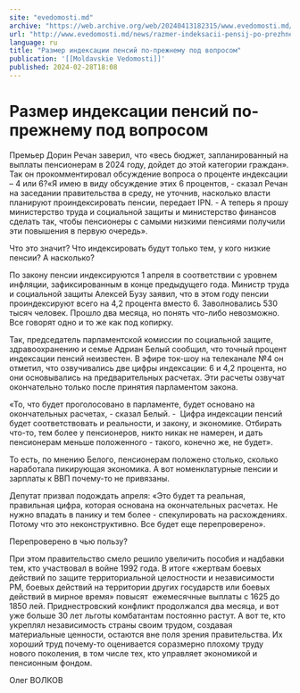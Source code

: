 ```yaml
---
site: "evedomosti.md"
archive: "https://web.archive.org/web/20240413182315/www.evedomosti.md/news/razmer-indeksacii-pensij-po-prezhnemu-pod-voprosom"
url: "http://www.evedomosti.md/news/razmer-indeksacii-pensij-po-prezhnemu-pod-voprosom"
language: ru
title: "Размер индексации пенсий по-прежнему под вопросом"
publication: '[[Moldavskie Vedomosti]]'
published: 2024-02-28T18:08
---
```


# Размер индексации пенсий по-прежнему под вопросом

Премьер Дорин Речан заверил, что «весь бюджет, запланированный на выплаты пенсионерам в 2024 году, дойдет до этой категории граждан». Так он прокомментировал обсуждение вопроса о проценте индексации – 4 или 6?«Я имею в виду обсуждение этих 6 процентов, - сказал Речан на заседании правительства в среду, не уточнив, насколько власти планируют проиндексировать пенсии, передает IPN. - А теперь я прошу министерство труда и социальной защиты и министерство финансов сделать так, чтобы пенсионеры с самыми низкими пенсиями получили эти повышения в первую очередь».

Что это значит? Что индексировать будут только тем, у кого низкие пенсии? А насколько?

По закону пенсии индексируются 1 апреля в соответствии с уровнем инфляции, зафиксированным в конце предыдущего года. Министр труда и социальной защиты Алексей Бузу заявил, что в этом году пенсии проиндексируют всего на 4,2 процента вместо 6. Заволновались 530 тысяч человек. Прошло два месяца, но понять что-либо невозможно. Все говорят одно и то же как под копирку.

Так, председатель парламентской комиссии по социальной защите, здравоохранению и семье Адриан Белый сообщил, что точный процент индексации пенсий неизвестен. В эфире ток-шоу на телеканале №4 он отметил, что озвучивались две цифры индексации: 6 и 4,2 процента, но они основывались на предварительных расчетах. Эти расчеты озвучат окончательно только после принятия парламентом закона.

«То, что будет проголосовано в парламенте, будет основано на окончательных расчетах, - сказал Белый. -  Цифра индексации пенсий будет соответствовать и реальности, и закону, и экономике. Отбирать что-то, тем более у пенсионеров, никто никак не намерен, и дать пенсионерам меньше положенного - такого, конечно же, не будет».

То есть, по мнению Белого, пенсионерам положено столько, сколько наработала пикирующая экономика. А вот номенклатурные пенсии и зарплаты к ВВП почему-то не привязаны.

Депутат призвал подождать апреля: «Это будет та реальная, правильная цифра, которая основана на окончательных расчетах. Не нужно впадать в панику и тем более - спекулировать на расхождениях. Потому что это неконструктивно. Все будет еще перепроверено».

Перепроверено в чью пользу?

При этом правительство смело решило увеличить пособия и надбавки тем, кто участвовал в войне 1992 года. В итоге «жертвам боевых действий по защите территориальной целостности и независимости РМ, боевых действий на территории других государств или боевых действий в мирное время» повысят  ежемесячные выплаты с 1625 до 1850 лей. Приднестровский конфликт продолжался два месяца, и вот уже больше 30 лет льготы комбатантам постоянно растут. А вот те, кто укреплял независимость страны своим трудом, создавая материальные ценности, остаются вне поля зрения правительства. Их хороший труд почему-то оценивается соразмерно плохому труду нового поколения, в том числе тех, кто управляет экономикой и пенсионным фондом.

Олег ВОЛКОВ